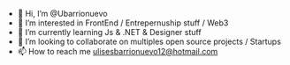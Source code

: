- 👋 Hi, I’m @Ubarrionuevo
- 👀 I’m interested in FrontEnd / Entrepernuship stuff / Web3 
- 🌱 I’m currently learning Js & .NET & Designer stuff
- 💞️ I’m looking to collaborate on multiples open source projects / Startups
- 📫 How to reach me ulisesbarrionuevo12@hotmail.com

<!---
Ubarrionuevo/Ubarrionuevo is a ✨ special ✨ repository because its `README.md` (this file) appears on your GitHub profile.
You can click the Preview link to take a look at your changes.
--->

